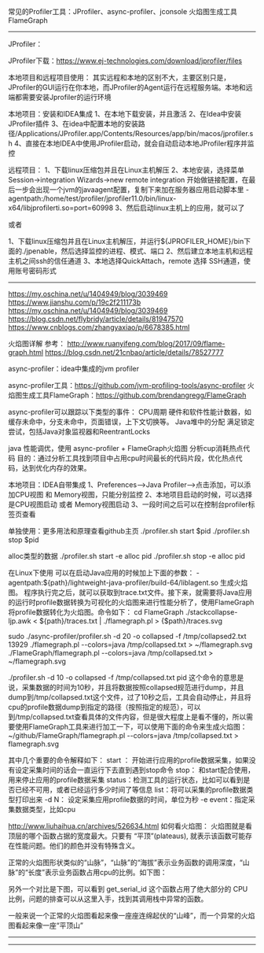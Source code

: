常见的Profiler工具：JProfiler、async-profiler、jconsole
火焰图生成工具FlameGraph

---------------------------------------------------------------------------------------------------------------------
JProfiler：

JProfiler下载：https://www.ej-technologies.com/download/jprofiler/files

本地项目和远程项目使用：
其实远程和本地的区别不大，主要区别只是，JProfiler的GUI运行在你本地，而JProfiler的Agent运行在远程服务端。本地和远端都需要安装Jprofiler的运行环境


本地项目：安装和IDEA集成
1、在本地下载安装，并且激活
2、在Idea中安装JProfiler插件
3、在idea中配置本地的安装路径/Applications/JProfiler.app/Contents/Resources/app/bin/macos/jprofiler.sh
4、直接在本地IDEA中使用JProfiler启动，就会自动启动本地JProfiler程序并监控

远程项目：
1、下载linux压缩包并且在Linux主机解压
2、本地安装，选择菜单Session->integration Wizards->new remote integration 开始做链接配置，在最后一步会出现一个jvm的javaagent配置，复制下来加在服务器应用启动脚本里
  -agentpath:/home/test/profiler/jprofiler11.0/bin/linux-x64/libjprofilerti.so=port=60998
3、然后启动linux主机上的应用，就可以了

或者

1、下载linux压缩包并且在Linux主机解压，并运行${JPROFILER_HOME}/bin下面的./jpenable，然后选择监控的进程、模式、端口
2、然后建立本地主机和远程主机之间ssh的信任通道
3、本地选择QuickAttach，remote 选择 SSH通道，使用账号密码形式



---------------------------------------------------------------------------------------------------------------------
https://my.oschina.net/u/1404949/blog/3039469
https://www.jianshu.com/p/19c2f211173b
https://my.oschina.net/u/1404949/blog/3039469
https://blog.csdn.net/flybridy/article/details/81947570
https://www.cnblogs.com/zhangyaxiao/p/6678385.html

火焰图详解 参考：
http://www.ruanyifeng.com/blog/2017/09/flame-graph.html
https://blog.csdn.net/21cnbao/article/details/78527777



async-profiler：idea中集成的jvm profiler

async-profiler工具：https://github.com/jvm-profiling-tools/async-profiler
火焰图生成工具FlameGraph：https://github.com/brendangregg/FlameGraph


async-profiler可以跟踪以下类型的事件：
CPU周期
硬件和软件性能计数器，如缓存未命中，分支未命中，页面错误，上下文切换等。
Java堆中的分配
满足锁定尝试，包括Java对象监视器和ReentrantLocks



java 性能调优，使用 async-profiler + FlameGraph火焰图 分析cup消耗热点代码
目的：通过分析工具找到项目中占用cpu时间最长的代码片段，优化热点代码，达到优化内存的效果。


本地项目：IDEA自带集成
1、Preferences-->Java Profiler-->点击添加，可以添加CPU视图 和 Memory视图，只能分别监控
2、本地项目启动的时候，可以选择是CPU视图启动 或者 Memory视图启动
3、一段时间之后可以在控制台profiler标签页查看



单独使用：更多用法和原理查看github主页
./profiler.sh start $pid
./profiler.sh stop $pid

alloc类型的数据
./profiler.sh start  -e alloc pid
./profiler.sh stop  -e alloc pid


在Linux下使用
可以在启动Java应用的时候加上下面的参数：
-agentpath:${path}/lightweight-java-profiler/build-64/liblagent.so
生成火焰图。
程序执行完之后，就可以获取到trace.txt文件。接下来，就需要将Java应用的运行时profile数据转换为可视化的火焰图来进行性能分析了，使用FlameGraph将profile数据转化为火焰图。命令如下：
cd FlameGraph
./stackcollapse-ljp.awk < ${path}/traces.txt | ./flamegraph.pl > {$path}/traces.svg


sudo ./async-profiler/profiler.sh -d 20 -o collapsed -f /tmp/collapsed2.txt 13929
./flamegraph.pl --colors=java /tmp/collapsed.txt > ~/flamegraph.svg
./FlameGraph/flamegraph.pl --colors=java /tmp/collapsed.txt > ~/flamegraph.svg


./profiler.sh -d 10 -o collapsed -f /tmp/collapsed.txt pid
这个命令的意思是说，采集数据的时间为10秒，并且将数据按照collapsed规范进行dump，并且dump到/tmp/collapsed.txt这个文件，过了10秒之后，工具会自动停止，并且将cpu的profile数据dump到指定的路径（按照指定的规范），可以到/tmp/collapsed.txt查看具体的文件内容，但是很大程度上是看不懂的，所以需要使用FlameGraph工具来进行加工一下，可以使用下面的命令来生成火焰图：
~/github/FlameGraph/flamegraph.pl --colors=java /tmp/collapsed.txt > flamegraph.svg


其中几个重要的命令解释如下：
start ： 开始进行应用的profile数据采集，如果没有设定采集时间的话会一直运行下去直到遇到stop命令
stop： 和start配合使用，用来停止应用的profile数据采集
status：检测工具的运行状态，比如可以看到是否已经不可用，或者已经运行多少时间了等信息
list：将可以采集的profile数据类型打印出来
-d N： 设定采集应用profile数据的时间，单位为秒
-e event：指定采集数据类型，比如cpu




http://www.liuhaihua.cn/archives/526634.html
如何看火焰图：
火焰图就是看顶层的哪个函数占据的宽度最大。只要有 “平顶”(plateaus), 就表示该函数可能存在性能问题。他们的颜色并没有特殊含义。

正常的火焰图形状类似的“山脉”，“山脉”的“海拔”表示业务函数的调用深度，“山脉”的“长度”表示业务函数占用cpu的比例。如下图：

另外一个对比是下图，可以看到 get_serial_id 这个函数占用了绝大部分的 CPU 比例，问题的排查可以从这里入手，找到其调用栈中异常的函数。

一般来说一个正常的火焰图看起来像一座座连绵起伏的“山峰”，而一个异常的火焰图看起来像一座“平顶山”



---------------------------------------------------------------------------------------------------------------------





---------------------------------------------------------------------------------------------------------------------


